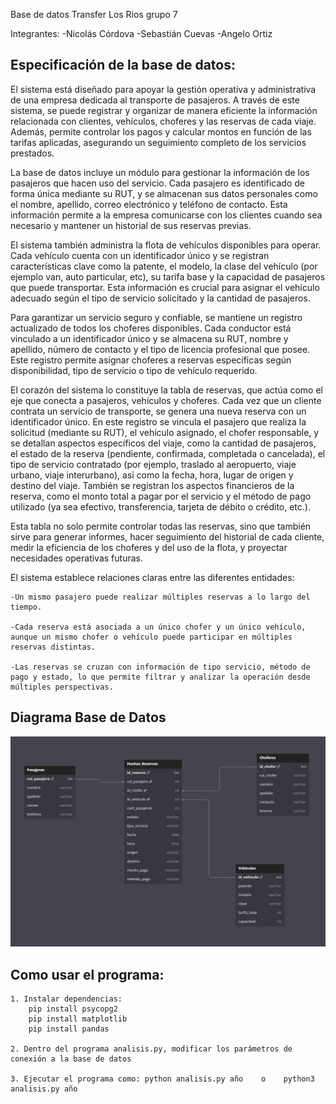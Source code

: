 Base de datos Transfer Los Rios grupo 7

Integrantes: 
-Nicolás Córdova
-Sebastián Cuevas
-Angelo Ortiz

## Especificación de la base de datos:

El sistema está diseñado para apoyar la gestión operativa y administrativa de una empresa dedicada al transporte de pasajeros. A través de este sistema, se puede registrar y organizar de manera eficiente la información relacionada con clientes, vehículos, choferes y las reservas de cada viaje. Además, permite controlar los pagos y calcular montos en función de las tarifas aplicadas, asegurando un seguimiento completo de los servicios prestados.

La base de datos incluye un módulo para gestionar la información de los pasajeros que hacen uso del servicio. Cada pasajero es identificado de forma única mediante su RUT, y se almacenan sus datos personales como el nombre, apellido, correo electrónico y teléfono de contacto. Esta información permite a la empresa comunicarse con los clientes cuando sea necesario y mantener un historial de sus reservas previas.

El sistema también administra la flota de vehículos disponibles para operar. Cada vehículo cuenta con un identificador único y se registran características clave como la patente, el modelo, la clase del vehículo (por ejemplo van, auto particular, etc), su tarifa base y la capacidad de pasajeros que puede transportar. Esta información es crucial para asignar el vehículo adecuado según el tipo de servicio solicitado y la cantidad de pasajeros.

Para garantizar un servicio seguro y confiable, se mantiene un registro actualizado de todos los choferes disponibles. Cada conductor está vinculado a un identificador único y se almacena su RUT, nombre y apellido, número de contacto y el tipo de licencia profesional que posee. Este registro permite asignar choferes a reservas específicas según disponibilidad, tipo de servicio o tipo de vehículo requerido.

El corazón del sistema lo constituye la tabla de reservas, que actúa como el eje que conecta a pasajeros, vehículos y choferes. Cada vez que un cliente contrata un servicio de transporte, se genera una nueva reserva con un identificador único. En este registro se vincula el pasajero que realiza la solicitud (mediante su RUT), el vehículo asignado, el chofer responsable, y se detallan aspectos específicos del viaje, como la cantidad de pasajeros, el estado de la reserva (pendiente, confirmada, completada o cancelada), el tipo de servicio contratado (por ejemplo, traslado al aeropuerto, viaje urbano, viaje interurbano), así como la fecha, hora, lugar de origen y destino del viaje. También se registran los aspectos financieros de la reserva, como el monto total a pagar por el servicio y el método de pago utilizado (ya sea efectivo, transferencia, tarjeta de débito o crédito, etc.).

Esta tabla no solo permite controlar todas las reservas, sino que también sirve para generar informes, hacer seguimiento del historial de cada cliente, medir la eficiencia de los choferes y del uso de la flota, y proyectar necesidades operativas futuras.

El sistema establece relaciones claras entre las diferentes entidades:

    -Un mismo pasajero puede realizar múltiples reservas a lo largo del tiempo.

    -Cada reserva está asociada a un único chofer y un único vehículo, aunque un mismo chofer o vehículo puede participar en múltiples reservas distintas.

    -Las reservas se cruzan con información de tipo servicio, método de pago y estado, lo que permite filtrar y analizar la operación desde múltiples perspectivas.


## Diagrama Base de Datos
![ImageAlt](https://github.com/Kietth/TransferDatabase/blob/c57798244657da7ac1ad27d55cd079827b01fe4d/diagrama.png)

## Como usar el programa:
```
1. Instalar dependencias:
    pip install psycopg2
    pip install matplotlib
    pip install pandas

2. Dentro del programa analisis.py, modificar los parámetros de conexión a la base de datos

3. Ejecutar el programa como: python analisis.py año    o    python3 analisis.py año
```



